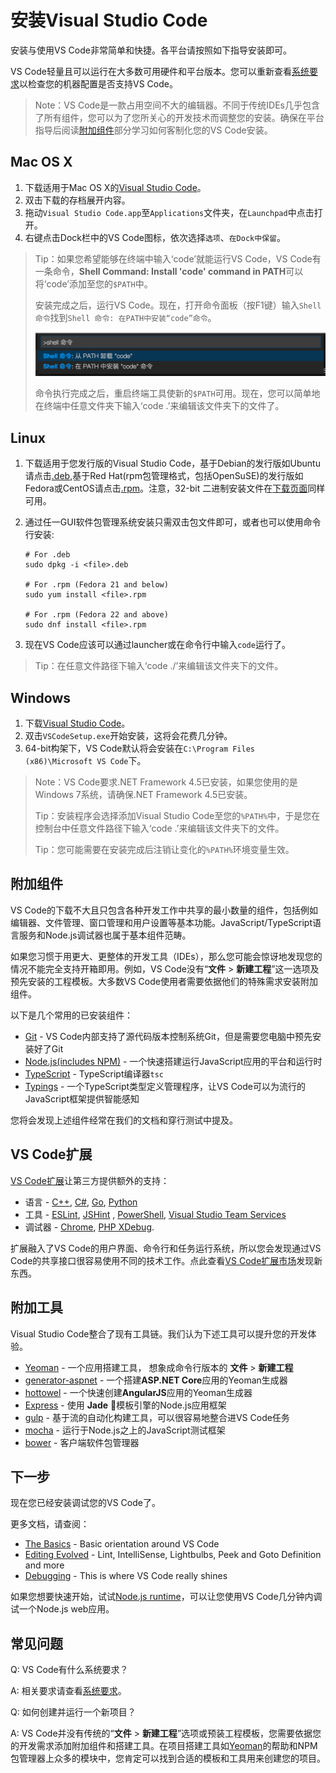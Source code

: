 # 安装Visual Studio Code

安装与使用VS Code非常简单和快捷。各平台请按照如下指导安装即可。

VS Code轻量且可以运行在大多数可用硬件和平台版本。您可以重新查看[系统要求](https://code.visualstudio.com/docs/supporting/requirements)以检查您的机器配置是否支持VS Code。

> Note：VS Code是一款占用空间不大的编辑器。不同于传统IDEs几乎包含了所有组件，您可以为了您所关心的开发技术而调整您的安装。确保在平台指导后阅读[附加组件](https://github.com/heshenghuan/CN-VScode-Docs/blob/hsh/md/%E7%BC%96%E8%BE%91%E5%99%A8/%E5%AE%89%E8%A3%85.md#附加组件)部分学习如何客制化您的VS Code安装。

## Mac OS X

1. 下载适用于Mac OS X的[Visual Studio Code](https://go.microsoft.com/fwlink/?LinkID=534106)。
2. 双击下载的存档展开内容。
3. 拖动`Visual Studio Code.app`至`Applications`文件夹，在`Launchpad`中点击打开。
4. 右键点击Dock栏中的VS Code图标，依次选择`选项`、`在Dock中保留`。

>Tip：如果您希望能够在终端中输入‘code’就能运行VS Code，VS Code有一条命令，**Shell Command: Install 'code' command in PATH**可以将‘code’添加至您的`$PATH`中。
>
>安装完成之后，运行VS Code。现在，打开命令面板（按F1键）输入`Shell 命令`找到`Shell 命令: 在PATH中安装“code”命令`。
>
>![Shell 命令：在PATH中安装“code”命令](../../images/md_editor_setup_01.png)
>
>命令执行完成之后，重启终端工具使新的`$PATH`可用。现在，您可以简单地在终端中任意文件夹下输入‘code .’来编辑该文件夹下的文件了。

## Linux

1. 下载适用于您发行版的Visual Studio Code，基于Debian的发行版如Ubuntu请点击[.deb](http://go.microsoft.com/fwlink/?LinkID=760868),基于Red Hat(rpm包管理格式，包括OpenSuSE)的发行版如Fedora或CentOS请点击[.rpm](http://go.microsoft.com/fwlink/?LinkID=760867)。注意，32-bit 二进制安装文件在[下载页面](https://code.visualstudio.com/Download)同样可用。

2. 通过任一GUI软件包管理系统安装只需双击包文件即可，或者也可以使用命令行安装:

   ```shell
   # For .deb
   sudo dpkg -i <file>.deb

   # For .rpm (Fedora 21 and below)
   sudo yum install <file>.rpm

   # For .rpm (Fedora 22 and above)
   sudo dnf install <file>.rpm
   ```

3. 现在VS Code应该可以通过launcher或在命令行中输入`code`运行了。

> Tip：在任意文件路径下输入‘code ./’来编辑该文件夹下的文件。

## Windows

1. 下载[Visual Studio Code](https://go.microsoft.com/fwlink/?LinkID=534107)。
2. 双击`VSCodeSetup.exe`开始安装，这将会花费几分钟。
3. 64-bit构架下，VS Code默认将会安装在`C:\Program Files (x86)\Microsoft VS Code`下。

> Note：VS Code要求.NET Framework 4.5已安装，如果您使用的是Windows 7系统，请确保.NET Framework 4.5已安装。
>
> Tip：安装程序会选择添加Visual Studio Code至您的`%PATH%`中，于是您在控制台中任意文件路径下输入‘code .’来编辑该文件夹下的文件。
>
> Tip：您可能需要在安装完成后注销让变化的`%PATH%`环境变量生效。

## 附加组件

VS Code的下载不大且只包含各种开发工作中共享的最小数量的组件，包括例如编辑器、文件管理、窗口管理和用户设置等基本功能。JavaScript/TypeScript语言服务和Node.js调试器也属于基本组件范畴。

如果您习惯于用更大、更整体的开发工具（IDEs），那么您可能会惊讶地发现您的情况不能完全支持开箱即用。例如，VS Code没有“**文件** > **新建工程**”这一选项及预先安装的工程模板。大多数VS Code使用者需要依据他们的特殊需求安装附加组件。

以下是几个常用的已安装组件：

- [Git](http://git-scm.com/download) - VS Code内部支持了源代码版本控制系统Git，但是需要您电脑中预先安装好了Git
- [Node\.js(includes NPM)](https://nodejs.org/) - 一个快速搭建运行JavaScript应用的平台和运行时
- [TypeScript](http://typescriptlang.org/) - TypeScript编译器`tsc`
- [Typings](https://github.com/typings/typings) - 一个TypeScript类型定义管理程序，让VS Code可以为流行的JavaScript框架提供智能感知

您将会发现上述组件经常在我们的文档和穿行测试中提及。

## VS Code扩展

[VS Code扩展](https://code.visualstudio.com/docs/editor/extension-gallery)让第三方提供额外的支持：

- 语言 - [C++](https://code.visualstudio.com/docs/languages/cpp), [C#](https://code.visualstudio.com/docs/languages/csharp), [Go](https://marketplace.visualstudio.com/items/lukehoban.Go), [Python](https://marketplace.visualstudio.com/items?itemName=donjayamanne.python)
- 工具 - [ESLint](https://marketplace.visualstudio.com/items/dbaeumer.vscode-eslint), [JSHint](https://marketplace.visualstudio.com/items/dbaeumer.jshint) , [PowerShell](https://marketplace.visualstudio.com/items?itemName=ms-vscode.PowerShell), [Visual Studio Team Services](https://marketplace.visualstudio.com/items?itemName=ms-vsts.team)
- 调试器 - [Chrome](https://marketplace.visualstudio.com/items?itemName=msjsdiag.debugger-for-chrome), [PHP XDebug](https://marketplace.visualstudio.com/items?itemName=felixfbecker.php-debug).

扩展融入了VS Code的用户界面、命令行和任务运行系统，所以您会发现通过VS Code的共享接口很容易使用不同的技术工作。点此查看[VS Code扩展市场](https://marketplace.visualstudio.com/vscode)发现新东西。

## 附加工具

Visual Studio Code整合了现有工具链。我们认为下述工具可以提升您的开发体验。

- [Yeoman](http://yeoman.io/) - 一个应用搭建工具， 想象成命令行版本的 **文件** > **新建工程**
- [generator-aspnet](https://www.npmjs.com/package/generator-aspnet) - 一个搭建**ASP.NET Core**应用的Yeoman生成器
- [hottowel](https://github.com/johnpapa/generator-hottowel) - 一个快速创建**AngularJS**应用的Yeoman生成器
- [Express](http://expressjs.com/) - 使用 **Jade** 模板引擎的Node.js应用框架
- [gulp](http://gulpjs.com/) - 基于流的自动化构建工具，可以很容易地整合进VS Code任务
- [mocha](http://mochajs.org/) - 运行于Node.js之上的JavaScript测试框架
- [bower](http://bower.io/) - 客户端软件包管理器

## 下一步

现在您已经安装调试您的VS Code了。

更多文档，请查阅：

- [The Basics](https://code.visualstudio.com/docs/editor/codebasics) - Basic orientation around VS Code
- [Editing Evolved](https://code.visualstudio.com/docs/editor/editingevolved) - Lint, IntelliSense, Lightbulbs, Peek and Goto Definition and more
- [Debugging](https://code.visualstudio.com/docs/editor/debugging) - This is where VS Code really shines

如果您想要快速开始，试试[Node.js runtime](https://code.visualstudio.com/docs/runtimes/nodejs)，可以让您使用VS Code几分钟内调试一个Node.js web应用。

## 常见问题

Q: VS Code有什么系统要求？

A: 相关要求请查看[系统要求](https://code.visualstudio.com/docs/supporting/requirements)。

Q: 如何创建并运行一个新项目？

A: VS Code并没有传统的“**文件** > **新建工程**”选项或预装工程模板，您需要依据您的开发需求添加附加组件和搭建工具。在项目搭建工具如[Yeoman](http://yeoman.io/)的帮助和NPM包管理器上众多的模块中，您肯定可以找到合适的模板和工具用来创建您的项目。